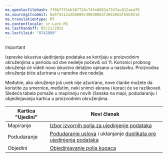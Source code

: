 ```yaml
---
ms.openlocfilehash: ff0b7f51eb367724c74fe8682a7347ac812aea76
ms.sourcegitcommit: 6a5f4312a2bb808c40830863f26620daf65b921d
ms.translationtype: MT
ms.contentlocale: sr-Latn-RS
ms.lasthandoff: 05/11/2022
ms.locfileid: "8742989"
---
```

> [!IMPORTANT]
> Ispravke iskustva ujedinjenja podataka se kotrljaju u proizvodnim okruženjima u periodu od dve nedelje počevši od 11. Korisnici probnog okruženja će videti novo iskustvo detaljno opisano u nastavku. Proizvodna okruženja biće ažurirana u naredne dve nedelje.
>
> Međutim, ako okruženje još uvek nije ažurirano, nove članke možete da koristite za smernice, međutim, neki snimci ekrana i koraci će se razlikovati. Sledeća tabela pomaže u mapiranju novih članaka na mapi, podudaranju i objedinjavanju kartica u proizvodnim okruženjima.
>
> Kartica "Ujedini"  |Novi članak  |
> |---------|---------|
> |Mapiranje     |  [Izbor izvornih polja za ujedinjenje podataka](../map-entities.md)       |
> |Podudaranje     | [Podudaranje uslova](../match-entities.md) i uklanjanje [duplikata pre ujedinjenja podataka](../remove-duplicates.md)        |
> |Objedini     |  [Objedinjavanje polja kupaca](../merge-entities.md)       |
 
